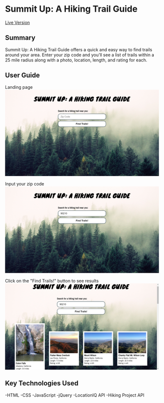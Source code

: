 # Summit Up: A Hiking Trail Guide

[Live Version](https://jilllidsky15.github.io/summit-up-a-hiking-trail-guide/)

## Summary
Summit Up: A Hiking Trail Guide offers a quick and easy way to find trails around your area. Enter your zip code and you'll see a list of trails within a 25 mile radius along with a photo, location, length, and rating for each. 

## User Guide

Landing page
![](images/empty-form-screen.png)

Input your zip code
![](images/input-screen.png)

Click on the "Find Trails!" button to see results
![](images/results-screen.png)

## Key Technologies Used
-HTML
-CSS
-JavaScript
-jQuery
-LocationIQ API
-Hiking Project API